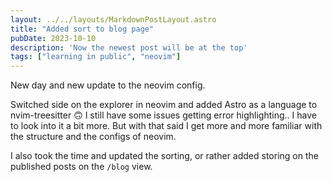 ```yaml
---
layout: ../../layouts/MarkdownPostLayout.astro
title: "Added sort to blog page"
pubDate: 2023-10-10
description: 'Now the newest post will be at the top'
tags: ["learning in public", "neovim"]
---
```


New day and new update to the neovim config. 

Switched side on the explorer in neovim and added Astro as a language to nvim-treesitter 🙃 I still have some issues getting error highlighting.. I have to look into it a bit more. But with that said I get more and more familiar with the structure and the configs of neovim.

I also took the time and updated the sorting, or rather added storing on the published posts on the `/blog` view.


